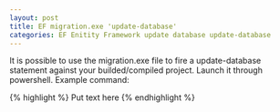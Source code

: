 ```yaml
---
layout: post
title: EF migration.exe 'update-database'
categories: EF Enitity Framework update database update-database
---
```

It is possible to use the migration.exe file to fire a update-database statement against your builded/compiled project. Launch it through powershell. Example command:

{% highlight %}
Put text here
{% endhighlight %}

